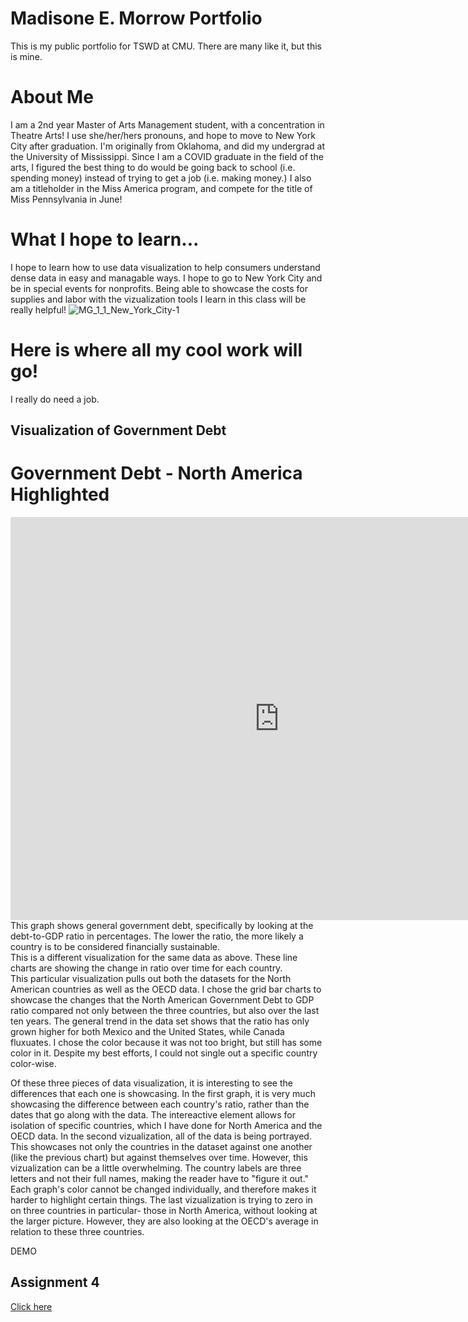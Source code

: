 # Madisone E. Morrow Portfolio
This is my public portfolio for TSWD at CMU. There are many like it, but this is mine.

# About Me
I am a 2nd year Master of Arts Management student, with a concentration in Theatre Arts! I use she/her/hers pronouns, and hope to move to New York City after graduation. I'm originally from Oklahoma, and did my undergrad at the University of Mississippi. Since I am a COVID graduate in the field of the arts, I figured the best thing to do would be going back to school (i.e. spending money) instead of trying to get a job (i.e. making money.) I also am a titleholder in the Miss America program, and compete for the title of Miss Pennsylvania in June!

# What I hope to learn...
I hope to learn how to use data visualization to help consumers understand dense data in easy and managable ways. I hope to go to New York City and be in special events for nonprofits. Being able to showcase the costs for supplies and labor with the vizualization tools I learn in this class will be really helpful! 
![MG_1_1_New_York_City-1](https://user-images.githubusercontent.com/98050576/150844673-412a88b8-9a25-4eac-90ab-8528289469a4.jpg)


# Here is where all my cool work will go!
I really do need a job.

## Visualization of Government Debt
# Government Debt - North America Highlighted
<iframe src="https://data.oecd.org/chart/6Bn3" width="860" height="645" style="border: 0" mozallowfullscreen="true" webkitallowfullscreen="true" allowfullscreen="true"><a href="https://data.oecd.org/chart/6Bn3" target="_blank">OECD Chart: General government debt, Total, % of GDP, Annual, 2019</a></iframe>
This graph shows general government debt, specifically by looking at the debt-to-GDP ratio in percentages. The lower the ratio, the more likely a country is to be considered financially sustainable. 

<div class="flourish-embed flourish-chart" data-src="visualisation/8567972"><script src="https://public.flourish.studio/resources/embed.js"></script></div>
This is a different visualization for the same data as above. These line charts are showing the change in ratio over time for each country.

<div class="flourish-embed flourish-chart" data-src="visualisation/8568079"><script src="https://public.flourish.studio/resources/embed.js"></script></div>
This particular visualization pulls out both the datasets for the North American countries as well as the OECD data. I chose the grid bar charts to showcase the changes that the North American Government Debt to GDP ratio compared not only between the three countries, but also over the last ten years. The general trend in the data set shows that the ratio has only grown higher for both Mexico and the United States, while Canada fluxuates. I chose the color because it was not too bright, but still has some color in it. Despite my best efforts, I could not single out a specific country color-wise.

Of these three pieces of data visualization, it is interesting to see the differences that each one is showcasing. In the first graph, it is very much showcasing the difference between each country's ratio, rather than the dates that go along with the data. The intereactive element allows for isolation of specific countries, which I have done for North America and the OECD data. 
In the second vizualization, all of the data is being portrayed. This showcases not only the countries in the dataset against one another (like the previous chart) but against themselves over time. However, this vizualization can be a little overwhelming. The country labels are three letters and not their full names, making the reader have to "figure it out." Each graph's color cannot be changed individually, and therefore makes it harder to highlight certain things. 
The last vizualization is trying to zero in on three countries in particular- those in North America, without looking at the larger picture. However, they are also looking at the OECD's average in relation to these three countries. 


DEMO
<div class='tableauPlaceholder' id='viz1643830398505' style='position: relative'><object class='tableauViz'  style='display:none;'><param name='host_url' value='https%3A%2F%2Fpublic.tableau.com%2F' /> <param name='embed_code_version' value='3' /> <param name='site_root' value='' /><param name='name' value='ClassDemo2_2&#47;Copy' /><param name='tabs' value='no' /><param name='toolbar' value='yes' /><param name='animate_transition' value='yes' /><param name='display_static_image' value='yes' /><param name='display_spinner' value='yes' /><param name='display_overlay' value='yes' /><param name='display_count' value='yes' /><param name='language' value='en-US' /><param name='filter' value='publish=yes' /></object></div>                
<script type='text/javascript'>                    
var divElement = document.getElementById('viz1643830398505');                    
  var vizElement = divElement.getElementsByTagName('object')[0];                    
  vizElement.style.width='100%';
  vizElement.style.height=(divElement.offsetWidth*0.75)+'px';                    
  var scriptElement = document.createElement('script');                    
  scriptElement.src = 'https://public.tableau.com/javascripts/api/viz_v1.js';                    
  vizElement.parentNode.insertBefore(scriptElement, vizElement);                
</script>

## Assignment 4
[Click here](/assignment4.md)
